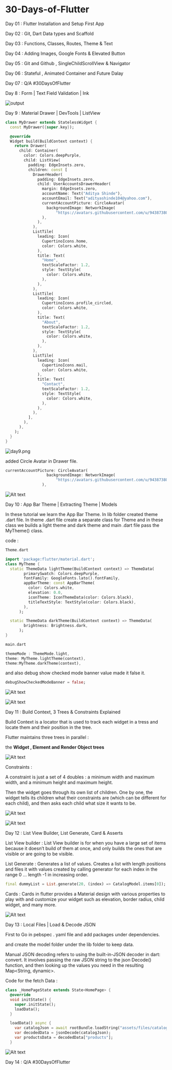 # 30-Days-of-Flutter

Day 01 :
Flutter Installation and Setup
First App

Day 02 :
Git, Dart Data types and Scaffold

Day 03 :
Functions, Classes, Routes, Theme & Text

Day 04 :
Adding Images, Google Fonts & Elevated Button

Day 05 :
Git and Github , SingleChildScrollView & Navigator

Day 06 :
Stateful , Animated Container and Future Dalay

Day 07 :
Q/A #30DaysOfFlutter

Day 8 : Form | Text Field Validation | Ink

<!-- ![day8.png](https://prod-files-secure.s3.us-west-2.amazonaws.com/cb8e679a-57d1-4f54-aba0-32ede6037043/7177fac6-4b7f-4b3b-a256-00629c12c95a/day8.png) -->

![output](day8.png)

Day 9 : Material Drawer | DevTools | ListView

```dart
class MyDrawer extends StatelessWidget {
  const MyDrawer({super.key});

  @override
  Widget build(BuildContext context) {
    return Drawer(
      child: Container(
        color: Colors.deepPurple,
        child: ListView(
          padding: EdgeInsets.zero,
          children: const [
            DrawerHeader(
              padding: EdgeInsets.zero,
              child: UserAccountsDrawerHeader(
                margin: EdgeInsets.zero,
                accountName: Text("Aditya Shinde"),
                accountEmail: Text("adityashinde104@yahoo.com"),
                currentAccountPicture: CircleAvatar(
                  backgroundImage: NetworkImage(
                      "https://avatars.githubusercontent.com/u/94387380?s=400&u=11daaf4ba22c8a9b1e70fd55279e7b72fb486724&v=4"),
                ),
              ),
            ),
            ListTile(
              leading: Icon(
                CupertinoIcons.home,
                color: Colors.white,
              ),
              title: Text(
                "Home",
                textScaleFactor: 1.2,
                style: TextStyle(
                  color: Colors.white,
                ),
              ),
            ),
            ListTile(
              leading: Icon(
                CupertinoIcons.profile_circled,
                color: Colors.white,
              ),
              title: Text(
                "About",
                textScaleFactor: 1.2,
                style: TextStyle(
                  color: Colors.white,
                ),
              ),
            ),
            ListTile(
              leading: Icon(
                CupertinoIcons.mail,
                color: Colors.white,
              ),
              title: Text(
                "Contact",
                textScaleFactor: 1.2,
                style: TextStyle(
                  color: Colors.white,
                ),
              ),
            ),
          ],
        ),
      ),
    );
  }
}
```

![day9.png](https://prod-files-secure.s3.us-west-2.amazonaws.com/cb8e679a-57d1-4f54-aba0-32ede6037043/0c160ed8-4e19-4271-a4bf-7f723382f224/day9.png)

added Circle Avatar in Drawer file.

```dart
currentAccountPicture: CircleAvatar(
                  backgroundImage: NetworkImage(
                      "https://avatars.githubusercontent.com/u/94387380?s=400&u=11daaf4ba22c8a9b1e70fd55279e7b72fb486724&v=4"),
                ),
```

![Alt text](day9.png)

Day 10 : App Bar Theme | Extracting Theme | Models

In these tutorial we learn the App Bar Theme. In lib folder created theme .dart file. In theme .dart file create a separate class for Theme and in these class we builds a light theme and dark theme and main .dart file pass the MyTheme() class.

code :

```dart
Theme.dart

import 'package:flutter/material.dart';
class MyTheme {
  static ThemeData lightTheme(BuildContext context) => ThemeData(
        primarySwatch: Colors.deepPurple,
        fontFamily: GoogleFonts.lato().fontFamily,
        appBarTheme: const AppBarTheme(
          color: Colors.white,
          elevation: 0.0,
          iconTheme: IconThemeData(color: Colors.black),
          titleTextStyle: TextStyle(color: Colors.black),
        ),
      );

  static ThemeData darkTheme(BuildContext context) => ThemeData(
        brightness: Brightness.dark,
      );
}
```

```dart
main.dart

themeMode : ThemeMode.light,
theme: MyTheme.lightTheme(context),
theme:MyTheme.darkTheme(context),
```

and also debug show checked mode banner value made it false it.

```dart
debugShowCheckedModeBanner = false;
```

![Alt text](<day10(1).png>)

![Alt text](<day10(2).png>)

Day 11 : Build Context, 3 Trees & Constraints Explained

Build Context is a locator that is used to track each widget in a tress and locate them and their position in the tree.

Flutter maintains three trees in parallel :

the **Widget , Element and Render Object trees**

![Alt text](day11.png)

Constraints :

A constraint is just a set of 4 doubles : a minimum width and maximum width, and a minimum height and maximum height.

Then the widget goes through its own list of children. One by one, the widget tells its children what their constraints are (which can be different for each child), and then asks each child what size it wants to be.

![Alt text](<day11(1).png>)

![Alt text](<day11(2).png>)

Day 12 : List View Builder, List Generate, Card & Asserts

List View builder : List View builder is for when you have a large set of items because it doesn’t build of them at once, and only builds the ones that are visible or are going to be visible.

List Generate : Generates a list of values. Creates a list with length positions and files it with values created by calling generator for each index in the range 0 … length -1 in increasing order.

```dart
final dummyList = List.generate(20, (index) => CatalogModel.items[0]);
```

Cards : Cards in flutter provides a Material design with various properties to play with and customize your widget such as elevation, border radius, child widget, and many more.

![Alt text](day12.png)

Day 13 : Local Files | Load & Decode JSON

First to Go in pebspec . yaml file and add packages under dependencies.

and create the model folder under the lib folder to keep data.

Manual JSON decoding refers to using the built-in-JSON decoder in dart: convert. It involves passing the raw JSON string to the json Decode() function, and then looking up the values you need in the resulting Map<String, dynamic>.

Code for the fetch Data :

```dart
class _HomePageState extends State<HomePage> {
  @override
  void initState() {
    super.initState();
    loadData();
  }

  loadData() async {
    var catalogJson = await rootBundle.loadString("assets/files/catalog.json");
    var decodedData = jsonDecode(catalogJson);
    var productsData = decodedData["products"];
  }
```

![Alt text](day13.png)

Day 14 : Q/A #30DaysOfFlutter
